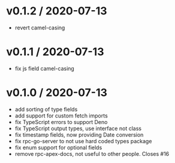 
v0.1.2 / 2020-07-13
===================

  * revert camel-casing

v0.1.1 / 2020-07-13
===================

  * fix js field camel-casing

v0.1.0 / 2020-07-13
===================

  * add sorting of type fields
  * add support for custom fetch imports
  * fix TypeScript errors to support Deno
  * fix TypeScript output types, use interface not class
  * fix timestamp fields, now providing Date conversion
  * fix rpc-go-server to not use hard coded types package
  * fix enum support for optional fields
  * remove rpc-apex-docs, not useful to other people. Closes #16
